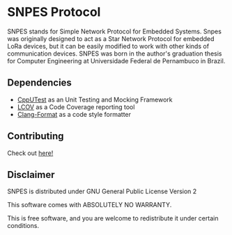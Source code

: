 # SNPES Protocol

SNPES stands for Simple Network Protocol for Embedded Systems. Snpes was
originally designed to act as a Star Network Protocol for embedded LoRa
devices, but it can be easily modified to work with other kinds of 
communication devices. SNPES was born in the author's graduation thesis for
Computer Engineering at Universidade Federal de Pernambuco in Brazil.


## Dependencies

- [CppUTest](https://github.com/cpputest/cpputest) as an Unit Testing and
Mocking Framework
- [LCOV](https://github.com/linux-test-project/lcov) as a Code Coverage
reporting tool
- [Clang-Format](https://clang.llvm.org/docs/ClangFormat.html) as a code style
formatter

## Contributing

Check out [here!](CONTRIBUTING.md) 

## Disclaimer

SNPES is distributed under GNU General Public License Version 2

This software comes with ABSOLUTELY NO WARRANTY.

This is free software, and you are welcome to redistribute it under certain
conditions.
